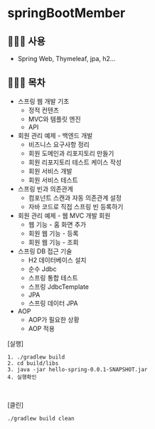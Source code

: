 # springBootMember

## 👩🏻‍💻 사용
- Spring Web, Thymeleaf, jpa, h2...


## 👩🏻‍💻 목차
- 스프링 웹 개발 기초
  - 정적 컨텐츠
  - MVC와 템플릿 엔진
  - API
- 회원 관리 예제 - 백엔드 개발
  - 비즈니스 요구사항 정리
  - 회원 도메인과 리포지토리 만들기 
  - 회원 리포지토리 테스트 케이스 작성 
  - 회원 서비스 개발
  - 회원 서비스 테스트
- 스프링 빈과 의존관계
  - 컴포넌트 스캔과 자동 의존관계 설정 
  - 자바 코드로 직접 스프링 빈 등록하기
- 회원 관리 예제 - 웹 MVC 개발 회원 
  - 웹 기능 - 홈 화면 추가 
  - 회원 웹 기능 - 등록
  - 회원 웹 기능 - 조회
- 스프링 DB 접근 기술
  - H2 데이터베이스 설치 
  - 순수 Jdbc
  - 스프링 통합 테스트  
  - 스프링 JdbcTemplate 
  - JPA
  - 스프링 데이터 JPA
- AOP
  - AOP가 필요한 상황
  - AOP 적용



[실행]
```
1. ./gradlew build
2. cd build/libs
3. java -jar hello-spring-0.0.1-SNAPSHOT.jar
4. 실행확인
```

&nbsp;

[클린]
```
./gradlew build clean
```
